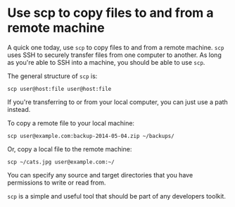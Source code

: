 # Use scp to copy files to and from a remote machine

A quick one today, use `scp` to copy files to and from a remote machine. `scp` uses SSH to securely transfer files from one computer to another. As long as you're able to SSH into a machine, you should be able to use `scp`.

The general structure of `scp` is:

```shell
scp user@host:file user@host:file
```

If you're transferring to or from your local computer, you can just use a path instead.

To copy a remote file to your local machine:

```shell
scp user@example.com:backup-2014-05-04.zip ~/backups/
```

Or, copy a local file to the remote machine:

```shell
scp ~/cats.jpg user@example.com:~/
```

You can specify any source and target directories that you have permissions to write or read from.

`scp` is a simple and useful tool that should be part of any developers toolkit.
